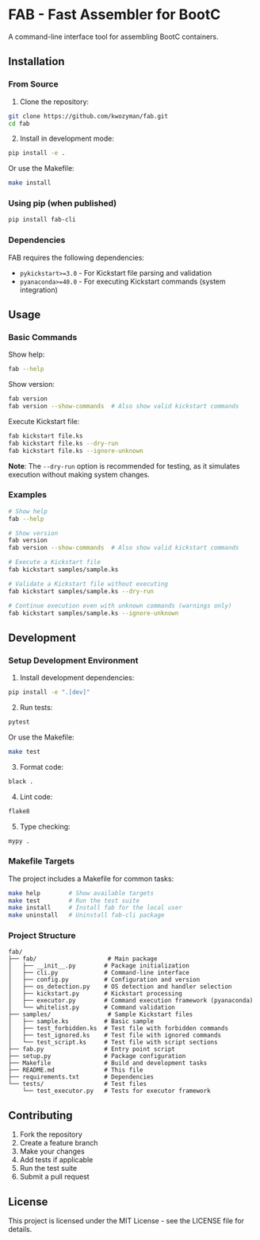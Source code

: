 # FAB - Fast Assembler for BootC

A command-line interface tool for assembling BootC containers.

## Installation

### From Source

1. Clone the repository:
```bash
git clone https://github.com/kwozyman/fab.git
cd fab
```

2. Install in development mode:
```bash
pip install -e .
```

Or use the Makefile:
```bash
make install
```

### Using pip (when published)

```bash
pip install fab-cli
```

### Dependencies

FAB requires the following dependencies:
- `pykickstart>=3.0` - For Kickstart file parsing and validation
- `pyanaconda>=40.0` - For executing Kickstart commands (system integration)

## Usage

### Basic Commands

Show help:
```bash
fab --help
```

Show version:
```bash
fab version
fab version --show-commands  # Also show valid kickstart commands
```

Execute Kickstart file:
```bash
fab kickstart file.ks
fab kickstart file.ks --dry-run
fab kickstart file.ks --ignore-unknown
```

**Note**: The `--dry-run` option is recommended for testing, as it simulates execution without making system changes.

### Examples

```bash
# Show help
fab --help

# Show version
fab version
fab version --show-commands  # Also show valid kickstart commands

# Execute a Kickstart file
fab kickstart samples/sample.ks

# Validate a Kickstart file without executing
fab kickstart samples/sample.ks --dry-run

# Continue execution even with unknown commands (warnings only)
fab kickstart samples/sample.ks --ignore-unknown
```

## Development

### Setup Development Environment

1. Install development dependencies:
```bash
pip install -e ".[dev]"
```

2. Run tests:
```bash
pytest
```

Or use the Makefile:
```bash
make test
```

3. Format code:
```bash
black .
```

4. Lint code:
```bash
flake8
```

5. Type checking:
```bash
mypy .
```

### Makefile Targets

The project includes a Makefile for common tasks:

```bash
make help        # Show available targets
make test        # Run the test suite
make install     # Install fab for the local user
make uninstall   # Uninstall fab-cli package
```

### Project Structure

```
fab/
├── fab/                    # Main package
│   ├── __init__.py        # Package initialization
│   ├── cli.py             # Command-line interface
│   ├── config.py          # Configuration and version
│   ├── os_detection.py    # OS detection and handler selection
│   ├── kickstart.py       # Kickstart processing
│   ├── executor.py        # Command execution framework (pyanaconda)
│   └── whitelist.py       # Command validation
├── samples/                # Sample Kickstart files
│   ├── sample.ks          # Basic sample
│   ├── test_forbidden.ks  # Test file with forbidden commands
│   ├── test_ignored.ks    # Test file with ignored commands
│   └── test_script.ks     # Test file with script sections
├── fab.py                 # Entry point script
├── setup.py               # Package configuration
├── Makefile               # Build and development tasks
├── README.md              # This file
├── requirements.txt       # Dependencies
└── tests/                 # Test files
    └── test_executor.py   # Tests for executor framework
```

## Contributing

1. Fork the repository
2. Create a feature branch
3. Make your changes
4. Add tests if applicable
5. Run the test suite
6. Submit a pull request

## License

This project is licensed under the MIT License - see the LICENSE file for details. 